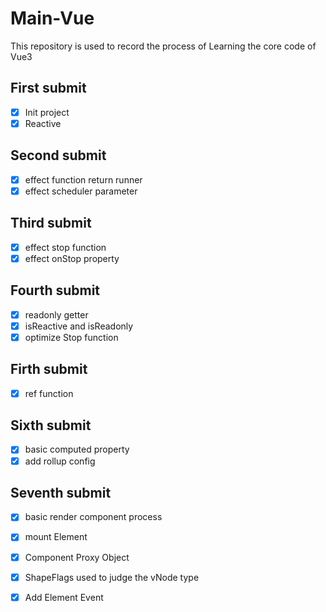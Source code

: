 # Main-Vue
This repository is used to record the process of Learning the core code of Vue3
## First submit 
- [x] Init project
- [x] Reactive 

## Second submit
- [x] effect function return runner
- [x] effect scheduler parameter

## Third submit
- [x] effect stop function
- [x] effect onStop property

## Fourth submit
- [X] readonly getter
- [X] isReactive and isReadonly
- [X] optimize Stop function

## Firth submit
- [X] ref function 
## Sixth submit
- [X] basic computed property
- [X] add rollup config 

## Seventh submit
- [X] basic render component process

- [X] mount Element
- [X] Component Proxy Object
- [X] ShapeFlags used to judge the vNode type
- [X] Add Element Event